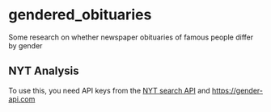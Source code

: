 # gendered_obituaries
Some research on whether newspaper obituaries of famous people differ by gender

## NYT Analysis
To use this, you need API keys from the [NYT search API](http://developer.nytimes.com/docs/read/article_search_api_v2) and https://gender-api.com

